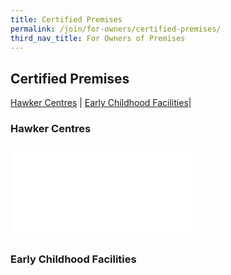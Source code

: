 ```yaml
---
title: Certified Premises
permalink: /join/for-owners/certified-premises/
third_nav_title: For Owners of Premises
---
```


## Certified Premises

[Hawker Centres](#hawker) | [Early Childhood Facilities](#early)| 


### Hawker Centres
<a name="hawker"></a>
![List of Hawker Centres awarded SG Clean](/join/List-hawker.pdf)


### Early Childhood Facilities
<a name="early"></a>
